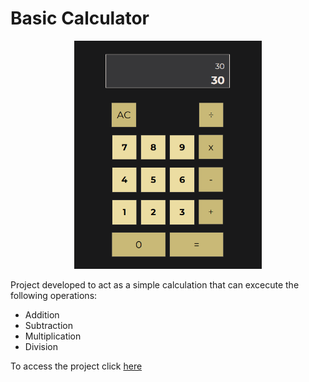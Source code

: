 # Basic Calculator

<p align="center">
  <img src="basic_calculator_logo.png" width="300">
</p>

<p>Project developed to act as a simple calculation that can excecute the following operations:</p>
<ul>
  <li>Addition</li>
  <li>Subtraction</li>
  <li>Multiplication</li>
  <li>Division</li>
</ul>
<p>To access the project click <a href='https://basic-calculator-plum-xi.vercel.app/'>here</a> </p>
